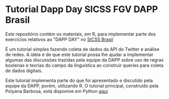 # Tutorial Dapp Day SICSS FGV DAPP Brasil

Este repositório contém os materiais, em R, para implementar parte dos exercícios relativos ao "DAPP DAY" no [SICSS Brasil](https://sicss.io/2021/fgv-dapp-brazil/)

É um tutorial simples fazendo coleta de dados da API do Twitter e análise de redes. A idéia é de que este tutorial possa lhe ajudar a implementar algumas das discussões trazidas pela equipe da DAPP sobre uso de regras boolenas e teorias do campo da linguística ao construir queries para coleta de dados digitais. 

Este tutorial implementa parte do que foi apresentado e discutido pela equipe da DAPP, porém, utilizando R. O tutorial principal, construído pela Polyana Barbosa, está disponíve em Python [aqui](https://drive.google.com/file/d/1g0-rMIu_lWPvKQMS6bUbbn7wjBEsomoD/view?usp=sharing)

